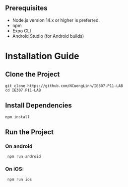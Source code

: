 ## Prerequisites
- Node.js version 14.x or higher is preferred.
- npm
- Expo CLI
- Android Studio (for Android builds)

# Installation Guide
## Clone the Project
    git clone https://github.com/NCuongLinh/IE307.P11-LAB
    cd IE307.P11-LAB

## Install Dependencies
    npm install

## Run the Project

### On android
     npm run android

### On iOS:
     npm run ios
